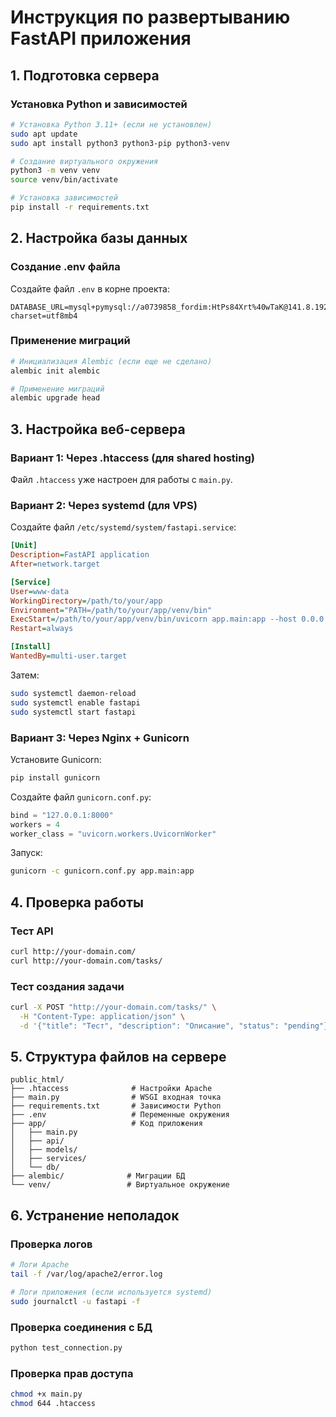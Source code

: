 # Инструкция по развертыванию FastAPI приложения

## 1. Подготовка сервера

### Установка Python и зависимостей
```bash
# Установка Python 3.11+ (если не установлен)
sudo apt update
sudo apt install python3 python3-pip python3-venv

# Создание виртуального окружения
python3 -m venv venv
source venv/bin/activate

# Установка зависимостей
pip install -r requirements.txt
```

## 2. Настройка базы данных

### Создание .env файла
Создайте файл `.env` в корне проекта:
```env
DATABASE_URL=mysql+pymysql://a0739858_fordim:HtPs84Xrt%40wTaK@141.8.192.169:3306/a0739858_fordim_web?charset=utf8mb4
```

### Применение миграций
```bash
# Инициализация Alembic (если еще не сделано)
alembic init alembic

# Применение миграций
alembic upgrade head
```

## 3. Настройка веб-сервера

### Вариант 1: Через .htaccess (для shared hosting)
Файл `.htaccess` уже настроен для работы с `main.py`.

### Вариант 2: Через systemd (для VPS)
Создайте файл `/etc/systemd/system/fastapi.service`:
```ini
[Unit]
Description=FastAPI application
After=network.target

[Service]
User=www-data
WorkingDirectory=/path/to/your/app
Environment="PATH=/path/to/your/app/venv/bin"
ExecStart=/path/to/your/app/venv/bin/uvicorn app.main:app --host 0.0.0.0 --port 8000
Restart=always

[Install]
WantedBy=multi-user.target
```

Затем:
```bash
sudo systemctl daemon-reload
sudo systemctl enable fastapi
sudo systemctl start fastapi
```

### Вариант 3: Через Nginx + Gunicorn
Установите Gunicorn:
```bash
pip install gunicorn
```

Создайте файл `gunicorn.conf.py`:
```python
bind = "127.0.0.1:8000"
workers = 4
worker_class = "uvicorn.workers.UvicornWorker"
```

Запуск:
```bash
gunicorn -c gunicorn.conf.py app.main:app
```

## 4. Проверка работы

### Тест API
```bash
curl http://your-domain.com/
curl http://your-domain.com/tasks/
```

### Тест создания задачи
```bash
curl -X POST "http://your-domain.com/tasks/" \
  -H "Content-Type: application/json" \
  -d '{"title": "Тест", "description": "Описание", "status": "pending"}'
```

## 5. Структура файлов на сервере

```
public_html/
├── .htaccess              # Настройки Apache
├── main.py                # WSGI входная точка
├── requirements.txt       # Зависимости Python
├── .env                   # Переменные окружения
├── app/                   # Код приложения
│   ├── main.py
│   ├── api/
│   ├── models/
│   ├── services/
│   └── db/
├── alembic/              # Миграции БД
└── venv/                 # Виртуальное окружение
```

## 6. Устранение неполадок

### Проверка логов
```bash
# Логи Apache
tail -f /var/log/apache2/error.log

# Логи приложения (если используется systemd)
sudo journalctl -u fastapi -f
```

### Проверка соединения с БД
```bash
python test_connection.py
```

### Проверка прав доступа
```bash
chmod +x main.py
chmod 644 .htaccess
``` 